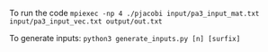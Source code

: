 To run the code
`mpiexec -np 4 ./pjacobi input/pa3_input_mat.txt input/pa3_input_vec.txt output/out.txt`

To generate inputs:
`python3 generate_inputs.py [n] [surfix]`

